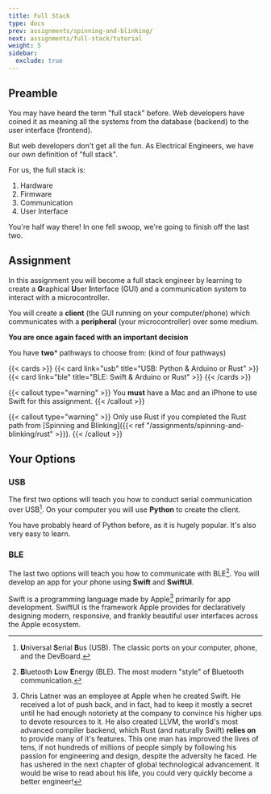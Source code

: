 ```yaml
---
title: Full Stack
type: docs
prev: assignments/spinning-and-blinking/
next: assignments/full-stack/tutorial
weight: 5
sidebar:
  exclude: true
---
```


## Preamble

You may have heard the term "full stack" before. Web developers have coined it as meaning all the systems from the database (backend) to the user interface (frontend).

But web developers don't get all the fun. As Electrical Engineers, we have our *own* definition of "full stack".

For us, the full stack is:

1. Hardware
1. Firmware
1. Communication
1. User Interface

You're half way there! In one fell swoop, we're going to finish off the last two.

## Assignment

In this assignment you will become a full stack engineer by learning to create a **G**raphical **U**ser **I**nterface (GUI) and a communication
system to interact with a microcontroller.

You will create a **client** (the GUI running on your computer/phone) which communicates with a **peripheral** (your microcontroller) over some medium.

**You are once again faced with an important decision**

You have **two*** pathways to choose from: (kind of four pathways)

{{< cards >}}
  {{< card link="usb" title="USB: Python & Arduino or Rust" >}}
  {{< card link="ble" title="BLE: Swift & Arduino or Rust" >}}
{{< /cards >}}

{{< callout type="warning" >}}
  You **must** have a Mac and an iPhone to use Swift for this assignment.
{{< /callout >}}

{{< callout type="warning" >}}
  Only use Rust if you completed the Rust path from [Spinning and Blinking]({{< ref "/assignments/spinning-and-blinking/rust" >}}).
{{< /callout >}}

## Your Options
### USB

The first two options will teach you how to conduct serial communication over USB[^1].
On your computer you will use **Python** to create the client.

You have probably heard of Python before, as it is hugely popular. It's also very easy to learn.

### BLE

The last two options will teach you how to communicate with BLE[^2]. You will develop an app
for your phone using **Swift** and **SwiftUI**.

Swift is a programming language made by Apple[^3] primarily for app development. SwiftUI is
the framework Apple provides for declaratively designing modern, responsive, and frankly
beautiful user interfaces across the Apple ecosystem.

[^1]: **U**niversal **S**erial **B**us (USB). The classic ports on your computer, phone, and the DevBoard.
[^2]: **B**luetooth **L**ow **E**nergy (BLE). The most modern "style" of Bluetooth communication.
[^3]: Chris Latner was an employee at Apple when he created Swift. He received a lot of push back,
and in fact, had to keep it mostly a secret until he had enough notoriety at the company to
convince his higher ups to devote resources to it.
He also created LLVM, the world's most advanced compiler backend, which Rust (and naturally Swift) **relies on** to provide many of it's
features. This one man has improved the lives of tens, if not hundreds of millions of people simply
by following his passion for engineering and design, despite the adversity he faced.
He has ushered in the next chapter of global technological advancement. It would be wise
to read about his life, you could very quickly become a better engineer!
